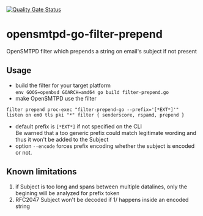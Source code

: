 [![Quality Gate Status](https://sonarcloud.io/api/project_badges/measure?project=mildis_opensmtpd-go-filter-prepend&metric=alert_status)](https://sonarcloud.io/dashboard?id=mildis_opensmtpd-go-filter-prepend)

# opensmtpd-go-filter-prepend
OpenSMTPD filter which prepends a string on email's subject if not present

## Usage
* build the filter for your target platform  
`env GOOS=openbsd GOARCH=amd64 go build filter-prepend.go`
* make OpenSMTPD use the filter
```
filter prepend proc-exec "filter-prepend-go --prefix='[*EXT*]'"
listen on em0 tls pki "*" filter { senderscore, rspamd, prepend }
```
* default prefix is `[*EXT*]` if not specified on the CLI  
Be warned that a too generic prefix could match legitimate wording and thus it won't be added to the Subject
* option `--encode` forces prefix encoding whether the subject is encoded or not.

## Known limitations
1. if Subject is too long and spans between multiple datalines, only the begining will be analyzed for prefix token
2. RFC2047 Subject won't be decoded if 1/ happens inside an encoded string
